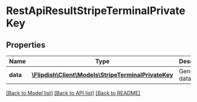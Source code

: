 # RestApiResultStripeTerminalPrivateKey

## Properties
Name | Type | Description | Notes
------------ | ------------- | ------------- | -------------
**data** | [**\Flipdish\\Client\Models\StripeTerminalPrivateKey**](StripeTerminalPrivateKey.md) | Generic data object. | 

[[Back to Model list]](../README.md#documentation-for-models) [[Back to API list]](../README.md#documentation-for-api-endpoints) [[Back to README]](../README.md)


